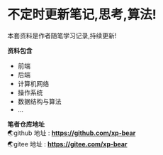 # 不定时更新笔记,思考,算法!

本套资料是作者随笔学习记录,持续更新!

**资料包含**

- 前端
- 后端
- 计算机网络
- 操作系统
- 数据结构与算法
- ...



**笔者仓库地址** <br/>
:earth_asia:github 地址 : **https://github.com/xp-bear** <br/>
:earth_asia:gitee 地址 : **https://gitee.com/xp-bear**
